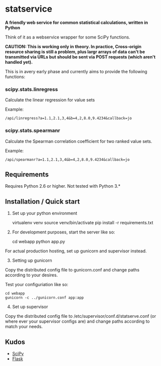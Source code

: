 statservice
===========

**A friendly web service for common statistical calculations, written in Python**

Think of it as a webservice wrapper for some SciPy functions.

**CAUTION: This is working only in theory. In practice, Cross-origin resource sharing is
still a problem, plus largr arrays of data can't be transmitted via URLs but should
be sent via POST requests (which aren't handled yet).**

This is in avery early phase and currently aims to provide the following functions:

### scipy.stats.linregress

Calculate the linear regression for value sets

Example:

    /api/linregress?a=1.1,2.1,3,4&b=4,2,8.0,9.4234&callback=jo

### scipy.stats.spearmanr

Calculate the Spearman correlation coefficient for two ranked value sets.

Example:

    /api/spearmanr?a=1.1,2.1,3,4&b=4,2,8.0,9.4234&callback=jo

## Requirements

Requires Python 2.6 or higher. Not tested with Python 3.*

## Installation / Quick start

1. Set up your python environment

    virtualenv venv
    source venv/bin/activate
    pip install -r requirements.txt


2. For development purposes, start the server like so:

    cd webapp
    python app.py

For actual production hosting, set up gunicorn and supervisor instead.

3. Setting up gunicorn

Copy the distributed config file to gunicorn.conf and change paths
according to your desires.

Test your configuriation like so:
	
	cd webapp
    gunicorn -c ../gunicorn.conf app:app

4. Set up supervisor

Copy the distributed config file to /etc/supervisor/conf.d/statserve.conf (or where ever your supervisor configs are) and change paths according to match your needs.


## Kudos

* [SciPy](http://www.scipy.org/)
* [Flask](http://flask.pocoo.org/)
